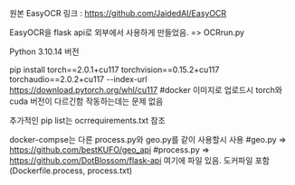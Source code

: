 원본 EasyOCR 링크 : https://github.com/JaidedAI/EasyOCR

EasyOCR을 flask api로 외부에서 사용하게 만들었음. => OCRrun.py

Python 3.10.14 버전

pip install torch==2.0.1+cu117 torchvision==0.15.2+cu117 torchaudio==2.0.2+cu117 --index-url https://download.pytorch.org/whl/cu117
#docker 이미지로 업로드시 torch와 cuda 버전이 다르긴함 작동하는데는 문제 없음

추가적인 pip list는 ocrrequirements.txt 참조

docker-compse는 다른 process.py와 geo.py를 같이 사용할시 사용
#geo.py => https://github.com/bestKUFO/geo_api
#process.py => https://github.com/DotBlossom/flask-api
여기에 파일 있음. 도커파일 포함 (Dockerfile.process, process.txt)
